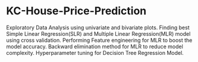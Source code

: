 # KC-House-Price-Prediction
Exploratory Data Analysis using univariate and bivariate plots. Finding best Simple Linear Regression(SLR) and Multiple Linear Regression(MLR) model using cross validation. Performing Feature engineering for MLR to boost the model accuracy. Backward elimination method for MLR to reduce model complexity. Hyperparameter tuning for Decision Tree Regression Model.
